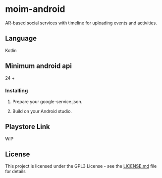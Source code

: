 # moim-android

AR-based social services with timeline for uploading events and activities.

## Language

Kotlin

## Minimum android api

24 +

### Installing

1. Prepare your google-service.json.

1. Build on your Android studio.

## Playstore Link

WIP

## License

This project is licensed under the GPL3 License - see the [LICENSE.md](LICENSE.md) file for details
